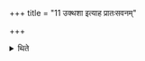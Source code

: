+++
title = "11 उक्थशा इत्याह प्रातःसवनम्"

+++

<details><summary>थिते</summary>

उक्थशा इत्याह प्रातःसवनं प्रतिगीर्य शस्त्रंशस्त्रं वा ११
</details>
